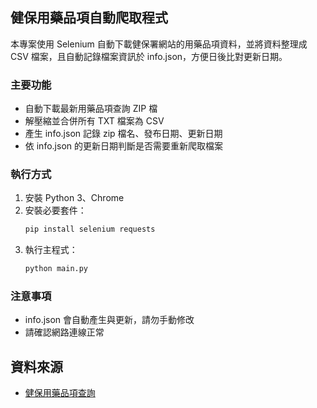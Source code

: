 ## 健保用藥品項自動爬取程式

本專案使用 Selenium 自動下載健保署網站的用藥品項資料，並將資料整理成 CSV 檔案，且自動記錄檔案資訊於 info.json，方便日後比對更新日期。

### 主要功能

- 自動下載最新用藥品項查詢 ZIP 檔
- 解壓縮並合併所有 TXT 檔案為 CSV
- 產生 info.json 記錄 zip 檔名、發布日期、更新日期
- 依 info.json 的更新日期判斷是否需要重新爬取檔案

### 執行方式

1. 安裝 Python 3、Chrome
2. 安裝必要套件：
   ```bash
   pip install selenium requests
   ```
3. 執行主程式：
   ```bash
   python main.py
   ```

### 注意事項

- info.json 會自動產生與更新，請勿手動修改
- 請確認網路連線正常

## 資料來源

- [健保用藥品項查詢](https://www.nhi.gov.tw/ch/lp-2466-1.html)
